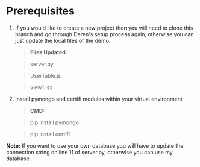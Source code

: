 # Prerequisites
1. If you would like to create a new project then you will need to clone this branch and go through Deren's setup process again, otherwise you can just update the local files of the demo.
	> **Files Updated:**  
	
	>server.py
	
	>UserTable.js
	
	>view1.jsx
3. Install pymongo and certifi modules within your virtual environment
	> **CMD:**  
	
	>pip install pymongo
	
	>pip install certifi

**Note:**  If you want to use your own database you will have to update the connection string on line 11 of server.py, otherwise you can use my database.


